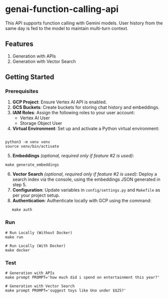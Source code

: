 # genai-function-calling-api

This API supports function calling with Gemini models. User history from the same day is fed to the model to maintain multi-turn context.

## Features

1. Generation with APIs
2. Generation with Vector Search

## Getting Started

### Prerequisites

1. **GCP Project**: Ensure Vertex AI API is enabled.
2. **GCS Buckets**: Create buckets for storing chat history and embeddings.
3. **IAM Roles**: Assign the following roles to your user account:
   - Vertex AI User
   - Storage Object User
4. **Virtual Environment**: Set up and activate a Python virtual environment:

```

python3 -m venv venv
source venv/bin/activate
```

5. **Embeddings** _(optional, required only if feature #2 is used)_:

```
make generate_embeddings
```

6. **Vector Search** _(optional, required only if feature #2 is used)_: Deploy a search index via the console, using the embeddings JSON generated in step 5.
7. **Configuration**: Update variables in `config/settings.py` and `Makefile` as per your project setup.
8. **Authentication**: Authenticate locally with GCP using the command:

```
   make auth
```

### Run

```
# Run Locally (Without Docker)
make run

# Run Locally (With Docker)
make docker

```

### Test

```
# Generation with APIs
make prompt PROMPT='how much did i spend on entertainment this year?'

# Generation with Vector Search
make prompt PROMPT='suggest toys like Uno under $$25?'

```
